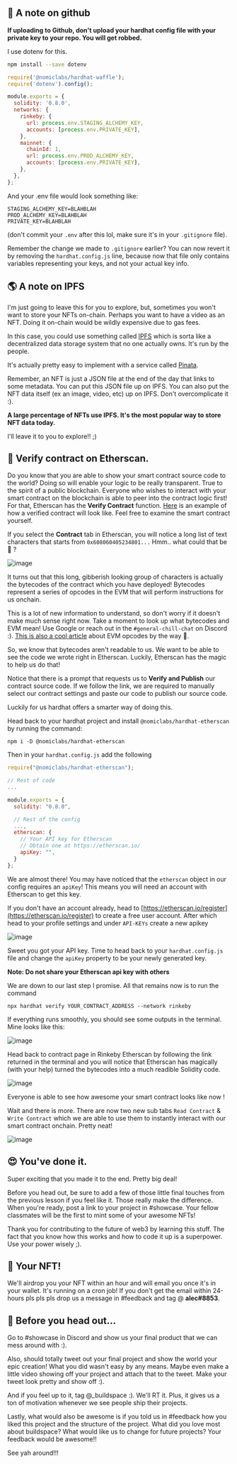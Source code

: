 🙉 A note on github
----------------

**If uploading to Github, don't upload your hardhat config file with your private key to your repo. You will get robbed.**

I use dotenv for this.

```bash
npm install --save dotenv
```

```javascript
require('@nomiclabs/hardhat-waffle');
require('dotenv').config();

module.exports = {
  solidity: '0.8.0',
  networks: {
    rinkeby: {
      url: process.env.STAGING_ALCHEMY_KEY,
      accounts: [process.env.PRIVATE_KEY],
    },
    mainnet: {
      chainId: 1,
      url: process.env.PROD_ALCHEMY_KEY,
      accounts: [process.env.PRIVATE_KEY],
    },
  },
};
```

And your .env file would look something like:

```plaintext
STAGING_ALCHEMY_KEY=BLAHBLAH
PROD_ALCHEMY_KEY=BLAHBLAH
PRIVATE_KEY=BLAHBLAH
```

(don't commit your `.env` after this lol, make sure it's in your `.gitignore` file).

Remember the change we made to `.gitignore` earlier? You can now revert it by removing the `hardhat.config.js` line, because now that file only contains variables representing your keys, and not your actual key info.

🌎 A note on IPFS
----------------
I'm just going to leave this for you to explore, but, sometimes you won't want to store your NFTs on-chain. Perhaps you want to have a video as an NFT. Doing it on-chain would be wildly expensive due to gas fees.

In this case, you could use something called [IPFS](https://docs.ipfs.io/concepts/what-is-ipfs/) which is sorta like a decentralized data storage system that no one actually owns. It's run by the people.

It's actually pretty easy to implement with a service called [Pinata](https://www.pinata.cloud/).

Remember, an NFT is just a JSON file at the end of the day that links to some metadata. You can put this JSON file up on IPFS. You can also put the NFT data itself (ex an image, video, etc) up on IPFS. Don't overcomplicate it :).

**A large percentage of NFTs use IPFS. It's the most popular way to store NFT data today.**

I'll leave it to you to explore!! ;)



📝 Verify contract on Etherscan.
------------------
Do you know that you are able to show your smart contract source code to the world? Doing so will enable your logic to be really transparent. True to the spirit of a public blockchain. Everyone who wishes to interact with your smart contract on the blockchain is able to peer into the contract logic first! For that, Etherscan has the **Verify Contract** function. [Here](https://rinkeby.etherscan.io/address/0x902ebbecafc54f7a8013a9d7954e7355309b50e6#code) is an example of how a verified contract will look like. Feel free to examine the smart contract yourself.

If you select the **Contract** tab in Etherscan, you will notice a long list of text characters that starts from `0x608060405234801...` Hmm.. what could that be 🤔 ?

![image](https://user-images.githubusercontent.com/60590919/139609052-f4bba83c-f224-44b1-be74-de8eaf31b403.png)

It turns out that this long, gibberish looking group of characters is actually the bytecodes of the contract which you have deployed! Bytecodes represent a series of opcodes in the EVM that will perform instructions for us onchain.

This is a lot of new information to understand, so don't worry if it doesn't make much sense right now. Take a moment to look up what bytecodes and EVM mean! Use Google or reach out in the `#general-chill-chat` on Discord :). [This is also a cool article](https://ethervm.io/) about EVM opcodes by the way 🤘.

So, we know that bytecodes aren't readable to us. We want to be able to see the code we wrote right in Etherscan. Luckily, Etherscan has the magic to help us do that!

Notice that there is a prompt that requests us to **Verify and Publish** our contract source code. If we follow the link, we are required to manually select our contract settings and paste our code to publish our source code.

Luckily for us hardhat offers a smarter way of doing this. 

Head back to your hardhat project and install `@nomiclabs/hardhat-etherscan` by running the command:

```
npm i -D @nomiclabs/hardhat-etherscan
```

Then in your `hardhat.config.js` add the following
```javascript
require("@nomiclabs/hardhat-etherscan");

// Rest of code
...

module.exports = {
  solidity: "0.8.0",

  // Rest of the config
  ...,
  etherscan: {
    // Your API key for Etherscan
    // Obtain one at https://etherscan.io/
    apiKey: "",
  }
};

```

We are almost there! You may have noticed that the `etherscan` object in our config requires an `apiKey`! This means you will need an account with Etherscan to get this key.

If you don't have an account already, head to [https://etherscan.io/register](https://etherscan.io/register) to create a free user account. After which head to your profile settings and under `API-KEYs` create a new apikey 

![image](https://user-images.githubusercontent.com/60590919/139610459-b590bbc1-0d4e-4e78-920b-c45e61bf2d7e.png)

Sweet you got your API key. Time to head back to your `hardhat.config.js` file and change the `apiKey` property to be your newly generated key.

**Note: Do not share your Etherscan api key with others**

We are down to our last step I promise. All that remains now is to run the command

```
npx hardhat verify YOUR_CONTRACT_ADDRESS --network rinkeby 
```

If everything runs smoothly, you should see some outputs in the terminal. Mine looks like this:

![image](https://user-images.githubusercontent.com/60590919/139611432-16d8c3fc-04b1-44c8-b58a-27f49e94d492.png)

Head back to contract page in Rinkeby Etherscan by following the link returned in the terminal and you will notice that Etherscan has magically (with your help) turned the bytecodes into a much readible Solidity code.

![image](https://user-images.githubusercontent.com/60590919/139611635-3d1d7aae-8bb8-47f5-9396-6a4544badebf.png)

Everyone is able to see how awesome your smart contract looks like now !

Wait and there is more. There are now two new sub tabs `Read Contract` & `Write Contract` which we are able to use them to instantly interact with our smart contract onchain. Pretty neat!

![image](https://user-images.githubusercontent.com/60590919/139611805-b2a41039-ec79-402d-b198-4936d25ff277.png)


😍 You've done it.
---------------
Super exciting that you made it to the end. Pretty big deal!

Before you head out, be sure to add a few of those little final touches from the previous lesson if you feel like it. Those really make the difference. When you're ready, post a link to your project in #showcase. Your fellow classmates will be the first to mint some of your awesome NFTs!

Thank you for contributing to the future of web3 by learning this stuff. The fact that you know how this works and how to code it up is a superpower. Use your power wisely ;).

🤟 Your NFT!
---------
We'll airdrop you your NFT within an hour and will email you once it's in your wallet. It's running on a cron job! If you don't get the email within 24-hours pls pls pls drop us a message in #feedback and tag @ **alec#8853**.


🌈 Before you head out...
---------
Go to #showcase in Discord and show us your final product that we can mess around with :).

Also, should totally tweet out your final project and show the world your epic creation! What you did wasn't easy by any means. Maybe even make a little video showing off your project and attach that to the tweet. Make your tweet look pretty and show off :).

And if you feel up to it, tag @_buildspace :). We'll RT it. Plus, it gives us a ton of motivation whenever we see people ship their projects.

Lastly, what would also be awesome is if you told us in #feedback how you liked this project and the structure of the project. What did you love most about buildspace? What would like us to change for future projects? Your feedback would be awesome!!


See yah around!!!
